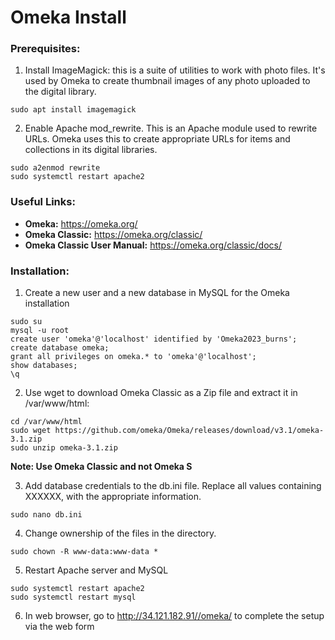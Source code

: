 # Omeka Install

### Prerequisites:
1. Install ImageMagick: this is a suite of utilities to work with photo files. It's used by Omeka to create thumbnail images of any photo uploaded to the digital library. 
```
sudo apt install imagemagick
```
2. Enable Apache mod_rewrite. This is an Apache module used to rewrite URLs. Omeka uses this to create appropriate URLs for items and collections in its digital libraries.
```
sudo a2enmod rewrite
sudo systemctl restart apache2
```

### Useful Links:
- **Omeka:** https://omeka.org/
- **Omeka Classic:** https://omeka.org/classic/
- **Omeka Classic User Manual:** https://omeka.org/classic/docs/

### Installation:

1. Create a new user and a new database in MySQL for the Omeka installation
```
sudo su
mysql -u root
create user 'omeka'@'localhost' identified by 'Omeka2023_burns';
create database omeka;
grant all privileges on omeka.* to 'omeka'@'localhost';
show databases;
\q
```

2. Use wget to download Omeka Classic as a Zip file and extract it in /var/www/html:
```
cd /var/www/html
sudo wget https://github.com/omeka/Omeka/releases/download/v3.1/omeka-3.1.zip
sudo unzip omeka-3.1.zip
```
**Note: Use Omeka Classic and not Omeka S**

3. Add database credentials to the db.ini file. Replace all values containing XXXXXX, with the appropriate information. 
```
sudo nano db.ini
```

4. Change ownership of the files in the directory.
```
sudo chown -R www-data:www-data *
```

5. Restart Apache server and MySQL
```
sudo systemctl restart apache2
sudo systemctl restart mysql
```

6. In web browser, go to http://34.121.182.91//omeka/ to complete the setup via the web form


